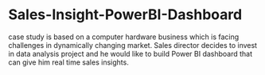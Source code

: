 # Sales-Insight-PowerBI-Dashboard
case study is based on a computer hardware business which is facing challenges in dynamically changing market. Sales director decides to invest in data analysis project and he would like to build Power BI dashboard that can give him real time sales insights.
